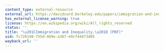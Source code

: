```yaml
---
content_type: external-resource
external_url: https://davidcard.berkeley.edu/papers/immigration-and-inequality.pdf
has_external_license_warning: true
license: https://en.wikipedia.org/wiki/All_rights_reserved
status: ''
title: "\u201CImmigration and Inequality.\u201D (PDF)"
uid: fc726198-755d-4b9e-a367-e9cf44473d85
wayback_url: ''
---
```

